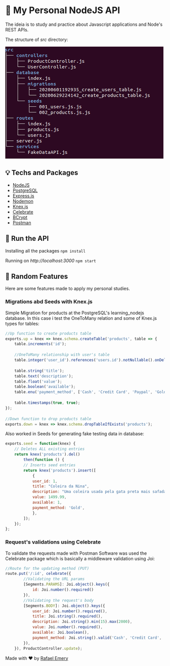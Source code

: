 # :green_book: My Personal NodeJS API

The ideia is to study and practice about Javascript applications and Node's REST APIs.

The structure of *src* directory:

![](assets/src.png)

## :bulb: Techs and Packages

- [NodeJS](https://nodejs.org/en/)
- [PostgreSQL](https://www.postgresql.org/)
- [Express.js](https://expressjs.com/pt-br/)
- [Nodemon](https://nodemon.io/)
- [Knex.js](http://knexjs.org/)
- [Celebrate](https://github.com/arb/celebrate)
- [BCrypt](https://www.npmjs.com/package/bcrypt)
- [Postman](https://www.postman.com/)

## :running: Run the API
 
Installing all the packages 
```npm install``` 

Running on *http://localhost:3000*
```npm start``` 

## :wrench: Random Features

Here are some features made to apply my personal studies.

### Migrations abd Seeds with Knex.js

Simple Migration for products at the PostgreSQL's learning_nodejs database. In this case i test the OneToMany relation and some of Knex.js types for tables:
```javascript
//Up function to create products table
exports.up = knex => knex.schema.createTable('products', table => {
    table.increments('id');

    //OneToMany relationship with user's table
    table.integer('user_id').references('users.id').notNullable().onDelete('CASCADE');

    table.string('title');
    table.text('description');
    table.float('value');
    table.boolean('available');
    table.enu('payment_method', ['Cash', 'Credit Card', 'Paypal', 'Gold']);

    table.timestamps(true, true);
});

//Down function to drop products table
exports.down = knex => knex.schema.dropTableIfExists('products');
```

Also worked in Seeds for generating fake testing data in database:
```javascript
exports.seed = function(knex) {
    // Deletes ALL existing entries
    return knex('products').del()
        then(function () {
        // Inserts seed entries
        return knex('products').insert([
            { 
            user_id: 1, 
            title: "Coleira da Nina",
            description: "Uma coleira usada pela gata preta mais safada do mundo! A gata não vale nada, mas a coleira vale muito.",
            value: 1499.99,
            available: 1,
            payment_method: 'Gold',
            },
        ]);
    });
};
```

### Request's validations using Celebrate

To validate the requests made with Postman Software was used the Celebrate package which is basically a middleware validation using Joi:
```javascript
//Route for the updating method (PUT)
route.put('/:id', celebrate({
        //Validating the URL params
        [Segments.PARAMS]: Joi.object().keys({
            id: Joi.number().required()
        }),
        //Validating the request's body
        [Segments.BODY]: Joi.object().keys({
            user_id: Joi.number().required(),
            title: Joi.string().required(),
            description: Joi.string().min(15).max(2000),
            value: Joi.number().required(),
            available: Joi.boolean(),
            payment_method: Joi.string().valid('Cash', 'Credit Card', 'Paypal', 'Gold').required()
        }),
    }), ProductController.update);

```

Made with :hearts: by [Rafael Emery](https://rafaelemery.github.io)